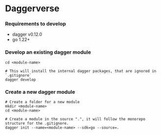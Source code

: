 # Daggerverse

### Requirements to develop
- dagger v0.12.0
- go 1.22+

### Develop an existing dagger module

```shell
cd <module-name>

# This will install the internal dagger packages, that are ignored in `.gitignore`
dagger develop
```

### Create a new dagger module

```shell
# Create a folder for a new module
mkdir <module-name>
cd <module-name>

# Create a module in the source ".", it will follow the monorepo structure for the .gitignore.
dagger init --name=<module-name> --sdk=go --source=.
```